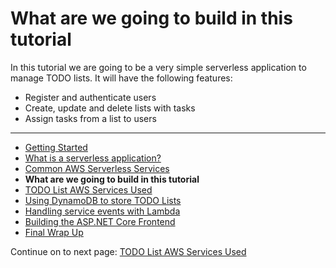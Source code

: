 # What are we going to build in this tutorial

In this tutorial we are going to be a very simple serverless application to manage TODO lists. It will have the following features:

* Register and authenticate users
* Create, update and delete lists with tasks
* Assign tasks from a list to users

<!-- Generated Navigation -->
---

* [Getting Started](./GettingStarted.md)
* [What is a serverless application?](./WhatIsServerless.md)
* [Common AWS Serverless Services](./CommonServerlessServices.md)
* **What are we going to build in this tutorial**
* [TODO List AWS Services Used](./TODOListServices.md)
* [Using DynamoDB to store TODO Lists](./DynamoDBModule/WhatIsDynamoDB.md)
* [Handling service events with Lambda](./StreamProcessing/ServiceEvents.md)
* [Building the ASP.NET Core Frontend](./ASP.NETCoreFrontend/TheFrontend.md)
* [Final Wrap Up](./FinalWrapup.md)

Continue on to next page: [TODO List AWS Services Used](./TODOListServices.md)

